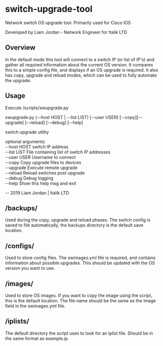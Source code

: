 # switch-upgrade-tool
Network switch OS upgrade tool. Primarily used for Cisco IOS

Developed by Liam Jordan - Network Engineer for Italik LTD

## Overview
In the default mode this tool will connect to a switch IP (or list of IP's) and gather all required information about the current OS version. It compares this to a simple config file, and displays if an OS upgrade is required. It also has copy, upgrade and reload modes, which can be used to fully automate the upgrade.

## Usage
Execute /scripts/swupgrade.py  

swupgrade.py (--host HOST | --list LIST) [--user USER] [--copy][--upgrade] [--reload] [--debug] [--help]  


switch upgrade utility

optional arguments:  
  --host HOST  switch IP address  
  --list LIST  File containing list of switch IP addresses  
  --user USER  Username to connect  
  --copy       Copy upgrade files to devices  
  --upgrade    Execute remote upgrade  
  --reload     Reload switches post upgrade  
  --debug      Debug logging  
  --help       Show this help msg and exit  

-- 2019 Liam Jordan | Italik LTD

## /backups/
Used during the copy, upgrade and reload phases. The switch config is saved to file automatically, the backups directory is the default save location.

## /configs/
Used to store config files. The swimages.yml file is required, and contains information about possible upgrades. This should be updated with the OS version you want to use.

## /images/
Used to store OS images. If you want to copy the image using the script, this is the default location. The file name should be the same as the image field in the swimages.yml file.

## /iplists/
The default directory the script uses to look for an iplist file. Should be in the same format as example.ip.
